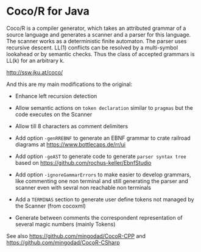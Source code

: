 # Coco/R for Java

Coco/R is a compiler generator, which takes an attributed grammar of a source language and generates a scanner and a parser for this language. The scanner works as a deterministic finite automaton. The parser uses recursive descent. LL(1) conflicts can be resolved by a multi-symbol lookahead or by semantic checks. Thus the class of accepted grammars is LL(k) for an arbitrary k.

http://ssw.jku.at/coco/

And this are my main modifications to the original:

- Enhance left recursion detection

- Allow semantic actions on `token declaration` similar to `pragmas` but the code executes on the Scanner

- Allow till 8 characters as comment delimiters

- Add option `-genRREBNF` to generate an EBNF grammar to crate railroad diagrams at https://www.bottlecaps.de/rr/ui

- Add option `-geAST` to generate code to generate `parser syntax tree` based on https://github.com/rochus-keller/EbnfStudio

- Add option `-ignoreGammarErrors` to make easier to develop grammars, like commenting one non terminal and still generating the parser and scanner even with sevral non reachable non terminals

- Add a `TERMINAS` section to generate user define tokens not managed by the Scanner (from cocoxml)

- Generate between comments the correspondent representation of several magic numbers (mainly Tokens)

See also https://github.com/mingodad/CocoR-CPP and https://github.com/mingodad/CocoR-CSharp
